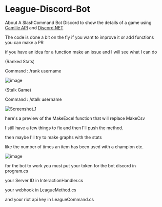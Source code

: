 # League-Discord-Bot

About
A SlashCommand Bot Discord to show the details of a game using [Camille API](https://github.com/MingweiSamuel/Camille) and [Discord.NET](https://github.com/discord-net/Discord.Net)

The code is done a bit on the fly if you want to improve it or add functions you can make a PR

if you have an idea for a function make an issue and I will see what I can do

(Ranked Stats)

 Command : /rank username

![image](https://user-images.githubusercontent.com/12450341/191114426-d8630038-b271-49e6-b210-a3d959161f07.png)

(Stalk Game)

 Command : /stalk username

![Screenshot_1](https://user-images.githubusercontent.com/12450341/214114945-eb72810d-cfc6-43c4-966e-feee7b99d9c0.png)

here's a preview of the MakeExcel function that will replace MakeCsv

I still have a few things to fix and then I'll push the method.

then maybe I'll try to make graphs with the stats

like the number of times an item has been used with a champion etc.

![image](https://github.com/Sato-Isolated/League-Discord-Bot/assets/12450341/ccfd761d-afc8-4ac2-8339-25570c45a164)


for the bot to work you must put your token for the bot discord in program.cs 

your Server ID in InteractionHandler.cs

your webhook in LeagueMethod.cs

and your riot api key in LeagueCommand.cs
